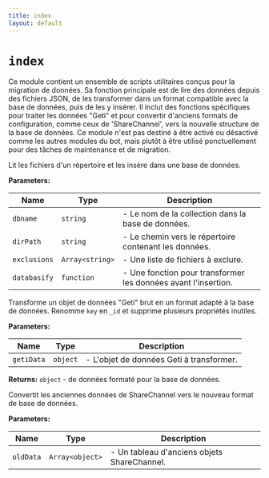 ```yaml
---
title: index
layout: default
---
```


# `index`

Ce module contient un ensemble de scripts utilitaires conçus pour la migration de données. Sa fonction principale est de lire des données depuis des fichiers JSON, de les transformer dans un format compatible avec la base de données, puis de les y insérer. Il inclut des fonctions spécifiques pour traiter les données "Geti" et pour convertir d'anciens formats de configuration, comme ceux de 'ShareChannel', vers la nouvelle structure de la base de données. Ce module n'est pas destiné à être activé ou désactivé comme les autres modules du bot, mais plutôt à être utilisé ponctuellement pour des tâches de maintenance et de migration.

Lit les fichiers d'un répertoire et les insère dans une base de données.

**Parameters:**

| Name | Type | Description |
| ---- | ---- | ----------- |
| `dbname` | `string` | - Le nom de la collection dans la base de données. |
| `dirPath` | `string` | - Le chemin vers le répertoire contenant les données. |
| `exclusions` | `Array<string>` | - Une liste de fichiers à exclure. |
| `databasify` | `function` | - Une fonction pour transformer les données avant l'insertion. |

Transforme un objet de données "Geti" brut en un format adapté à la base de données. Renomme `key` en `_id` et supprime plusieurs propriétés inutiles.

**Parameters:**

| Name | Type | Description |
| ---- | ---- | ----------- |
| `getiData` | `object` | - L'objet de données Geti à transformer. |

**Returns:** `object` - de données formaté pour la base de données.

Convertit les anciennes données de ShareChannel vers le nouveau format de base de données.

**Parameters:**

| Name | Type | Description |
| ---- | ---- | ----------- |
| `oldData` | `Array<object>` | - Un tableau d'anciens objets ShareChannel. |

